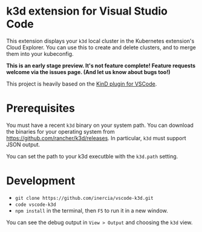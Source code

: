 # k3d extension for Visual Studio Code

This extension displays your `k3d` local cluster in the Kubernetes extension's Cloud Explorer.
You can use this to create and delete clusters, and to merge them into your kubeconfig.

**This is an early stage preview. It's not feature complete! Feature requests welcome via the issues page.
(And let us know about bugs too!)**

This project is heavily based on the [KinD plugin for VSCode](https://github.com/deislabs/kind-vscode).

# Prerequisites

You must have a recent `k3d` binary on your system path.  You can download the binaries for your
operating system from https://github.com/rancher/k3d/releases. In particular, `k3d` must support
JSON output.

You can set the path to your k3d executble with the `k3d.path` setting.

# Development

* `git clone https://github.com/inercia/vscode-k3d.git`
* `code vscode-k3d`
* `npm install` in the terminal, then `F5` to run it in a new window.

You can see the debug output in `View > Output` and choosing the `k3d` view.
